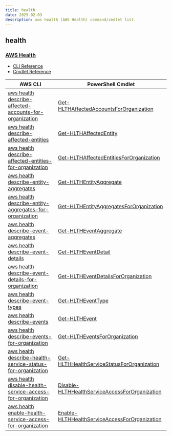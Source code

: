 ```yaml
---
title: health
date: 2025-02-03
description: aws health (AWS Health) command/cmdlet list.
---
```


## health

### [AWS Health](https://phd.aws.amazon.com/)

* [CLI Reference](https://awscli.amazonaws.com/v2/documentation/api/latest/reference/health/index.html)
* [Cmdlet Reference](https://docs.aws.amazon.com/powershell/latest/reference/items/AWS_Health_cmdlets.html)

|AWS CLI|PowerShell Cmdlet|
|----|----|
|[aws health describe-affected-accounts-for-organization](https://awscli.amazonaws.com/v2/documentation/api/latest/reference/health/describe-affected-accounts-for-organization.html)|[Get-HLTHAffectedAccountsForOrganization](https://docs.aws.amazon.com/powershell/latest/reference/items/Get-HLTHAffectedAccountsForOrganization.html)|
|[aws health describe-affected-entities](https://awscli.amazonaws.com/v2/documentation/api/latest/reference/health/describe-affected-entities.html)|[Get-HLTHAffectedEntity](https://docs.aws.amazon.com/powershell/latest/reference/items/Get-HLTHAffectedEntity.html)|
|[aws health describe-affected-entities-for-organization](https://awscli.amazonaws.com/v2/documentation/api/latest/reference/health/describe-affected-entities-for-organization.html)|[Get-HLTHAffectedEntitiesForOrganization](https://docs.aws.amazon.com/powershell/latest/reference/items/Get-HLTHAffectedEntitiesForOrganization.html)|
|[aws health describe-entity-aggregates](https://awscli.amazonaws.com/v2/documentation/api/latest/reference/health/describe-entity-aggregates.html)|[Get-HLTHEntityAggregate](https://docs.aws.amazon.com/powershell/latest/reference/items/Get-HLTHEntityAggregate.html)|
|[aws health describe-entity-aggregates-for-organization](https://awscli.amazonaws.com/v2/documentation/api/latest/reference/health/describe-entity-aggregates-for-organization.html)|[Get-HLTHEntityAggregatesForOrganization](https://docs.aws.amazon.com/powershell/latest/reference/items/Get-HLTHEntityAggregatesForOrganization.html)|
|[aws health describe-event-aggregates](https://awscli.amazonaws.com/v2/documentation/api/latest/reference/health/describe-event-aggregates.html)|[Get-HLTHEventAggregate](https://docs.aws.amazon.com/powershell/latest/reference/items/Get-HLTHEventAggregate.html)|
|[aws health describe-event-details](https://awscli.amazonaws.com/v2/documentation/api/latest/reference/health/describe-event-details.html)|[Get-HLTHEventDetail](https://docs.aws.amazon.com/powershell/latest/reference/items/Get-HLTHEventDetail.html)|
|[aws health describe-event-details-for-organization](https://awscli.amazonaws.com/v2/documentation/api/latest/reference/health/describe-event-details-for-organization.html)|[Get-HLTHEventDetailsForOrganization](https://docs.aws.amazon.com/powershell/latest/reference/items/Get-HLTHEventDetailsForOrganization.html)|
|[aws health describe-event-types](https://awscli.amazonaws.com/v2/documentation/api/latest/reference/health/describe-event-types.html)|[Get-HLTHEventType](https://docs.aws.amazon.com/powershell/latest/reference/items/Get-HLTHEventType.html)|
|[aws health describe-events](https://awscli.amazonaws.com/v2/documentation/api/latest/reference/health/describe-events.html)|[Get-HLTHEvent](https://docs.aws.amazon.com/powershell/latest/reference/items/Get-HLTHEvent.html)|
|[aws health describe-events-for-organization](https://awscli.amazonaws.com/v2/documentation/api/latest/reference/health/describe-events-for-organization.html)|[Get-HLTHEventsForOrganization](https://docs.aws.amazon.com/powershell/latest/reference/items/Get-HLTHEventsForOrganization.html)|
|[aws health describe-health-service-status-for-organization](https://awscli.amazonaws.com/v2/documentation/api/latest/reference/health/describe-health-service-status-for-organization.html)|[Get-HLTHHealthServiceStatusForOrganization](https://docs.aws.amazon.com/powershell/latest/reference/items/Get-HLTHHealthServiceStatusForOrganization.html)|
|[aws health disable-health-service-access-for-organization](https://awscli.amazonaws.com/v2/documentation/api/latest/reference/health/disable-health-service-access-for-organization.html)|[Disable-HLTHHealthServiceAccessForOrganization](https://docs.aws.amazon.com/powershell/latest/reference/items/Disable-HLTHHealthServiceAccessForOrganization.html)|
|[aws health enable-health-service-access-for-organization](https://awscli.amazonaws.com/v2/documentation/api/latest/reference/health/enable-health-service-access-for-organization.html)|[Enable-HLTHHealthServiceAccessForOrganization](https://docs.aws.amazon.com/powershell/latest/reference/items/Enable-HLTHHealthServiceAccessForOrganization.html)|

